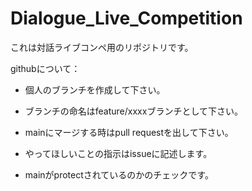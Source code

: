 # Dialogue_Live_Competition
これは対話ライブコンペ用のリポジトリです。

githubについて：
- 個人のブランチを作成して下さい。
- ブランチの命名はfeature/xxxxブランチとして下さい。
- mainにマージする時はpull requestを出して下さい。
- やってほしいことの指示はissueに記述します。

- mainがprotectされているのかのチェックです。
